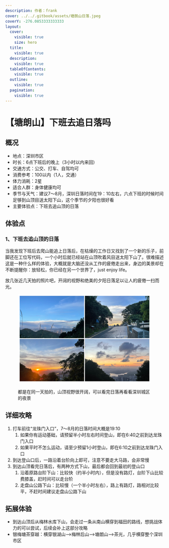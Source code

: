 ```yaml
---
description: 作者：frank
cover: ../../.gitbook/assets/塘朗山日落.jpeg
coverY: -276.0853333333333
layout:
  cover:
    visible: true
    size: hero
  title:
    visible: true
  description:
    visible: true
  tableOfContents:
    visible: true
  outline:
    visible: true
  pagination:
    visible: true
---
```


# 【塘朗山】下班去追日落吗

## 概况

* 地点：深圳市区
* 时长：6点下班后的晚上（3小时以内来回）
* 交通方式：公交、打车、自驾均可
* 消费参考：100以内（1人，交通）
* 体力消耗：2星
* 适合人群：身体健康均可
* 季节与天气：建议7～8月，深圳日落时间在19：10左右，六点下班的时候时间足够到山顶目送太阳下山，这个季节的夕阳也很好看
* 主要体验点：下班去追山顶的日落

## 体验点

### 1、下班去追山顶的日落

当我发现下班后去爬山能追上日落后，在枯燥的工作日又找到了一个新的乐子，前脚还在工位写代码，一个小时后就已经站在山顶吹着风目送太阳下山了。很难描述这是一种什么样的体验，大概就是大脑还没从工作的疲倦走出来，身边的美景却在不断提醒你：放轻松，你已经在另一个世界了，just enjoy life。

放几张近几天拍的照片吧，开阔的视野和绝美的夕阳日落足以让人的疲倦一扫而光。

<figure><img src="../../.gitbook/assets/塘朗山1.jpg" alt=""><figcaption><p>都是在同一天拍的，山顶视野很开阔，可以看完日落再看看深圳城区的夜景</p></figcaption></figure>

## 详细攻略

1. 打车前往“龙珠门入口”，7～8月的日落时间大概是19:10
   1. 如果你有运动基础，请预留半小时左右时间登山，即在6:40之前到达龙珠门入口
   2. 如果平时不怎么运动，请至少预留1小时登山，即在6:10之前到达龙珠门入口
2. 到达登山口后，一路沿着台阶向上即可，注意不要走大马路，会非常慢
3. 到达山顶看完日落后，有两种方式下山，最后都会回到最初的登山口
   1. 沿着原路台阶下山：比较快（约半小时内），但是没有路灯，台阶下山比较费膝盖，赶时间可以走台阶
   2. 走盘山公路下山：比较慢（一个半小时左右），路上有路灯，路相对比较平，不赶时间建议走盘山公路下山

## 拓展体验

* 到达山顶后从梅林水库下山，会走过一条从南山横穿到福田的路线，想挑战体力的可以尝试，后续会补上这部分攻略
* 银梅塘茶穿越：横穿银湖山-->梅林后山-->塘朗山-->茶光，几乎横穿整个深圳市区

